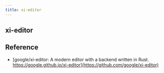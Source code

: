 ```yaml
---
title: xi-editor
---
```


## xi-editor


## Reference
* [google/xi-editor: A modern editor with a backend written in Rust. https://google.github.io/xi-editor](https://github.com/google/xi-editor)
